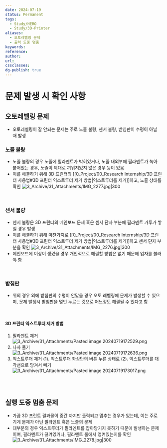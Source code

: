 ```yaml
---
date: 2024-07-19
status: Permanent
tags:
  - Study/HERO
  - Study/3D-Printer
aliases:
  - 오토레벨링 문제
  - 출력 도중 멈춤
keywords: 
reference: 
author: 
url: 
cssclasses: 
dg-publish: true
---
```

# 문제 발생 시 확인 사항

## 오토레벨링 문제
- 오토레벨링이 잘 안되는 문제는 주로 노즐 불량, 센서 불량, 받침판이 수평이 아닐 때 발생

### 노즐 불량

- 노즐 불량의 경우 노즐에 필라멘트가 박혀있거나, 노즐 내외부에 필라멘트가 녹아 붙어있는 경우, 노즐이 제대로 끼워져있지 않은 경우 등이 있음
- 이를 해결하기 위해 3D 프린터의 [[0_Project/00_Research Internship/3D 프린터 사용법#3D 프린터 익스트루더 제거 방법\|익스트루더를 제거]]하고, 노즐 상태를 확인
  ![3_Archive/31_Attachments/IMG_2277.jpg|300](/img/user/3_Archive/31_Attachments/IMG_2277.jpg)

<br/>

### 센서 불량

- 센서 불량은 3D 프린터의 메인보드 문제 혹은 센서 단자 부분에 필라멘트 가루가 쌓일 경우 발생
- 이를 해결하기 위해 마찬가지로 [[0_Project/00_Research Internship/3D 프린터 사용법#3D 프린터 익스트루더 제거 방법\|익스트루더를 제거]]하고 센서 단자 부분을 확인 
  ![3_Archive/31_Attachments/IMG_2276.jpg|300](/img/user/3_Archive/31_Attachments/IMG_2276.jpg)
- 메인보드에 이상이 생겼을 경우 개인적으로 해결할 방법은 없기 때문에 업자를 불러야 함

<br/>

### 받침판

- 위의 경우 외에 받침판의 수평이 안맞을 경우 오토 레벨링에 문제가 발생할 수 있으며, 문제 발생시 받침판을 몇번 누르는 것으로 어느정도 해결될 수 있다고 함

<br/>

#### 3D 프린터 익스트루더 제거 방법

1. 필라멘트 제거
   ![3_Archive/31_Attachments/Pasted image 20240719172529.png](/img/user/3_Archive/31_Attachments/Pasted%20image%2020240719172529.png)
2. 나사 풀기
   ![3_Archive/31_Attachments/Pasted image 20240719172636.png](/img/user/3_Archive/31_Attachments/Pasted%20image%2020240719172636.png)
3. 익스트루더 제거
   (1). 익스트루더 좌상단의 버튼 누른 상태로
   (2). 익스트루더를 대각선으로 당겨서 빼기
   ![3_Archive/31_Attachments/Pasted image 20240719173017.png](/img/user/3_Archive/31_Attachments/Pasted%20image%2020240719173017.png)

<br/><br/>

## 실행 도중 멈춤 문제

- 가끔 3D 프린트 결과물이 중간 까지만 출력되고 멈추는 경우가 있는데, 이는 주로 기계 문제가 아닌 필라멘트 혹은 노즐의 문제
- 대부분의 경우 익스트루더가 필라멘트를 잡아당기지 못하기 때문에 발생하는 문제이며, 필라멘트가 끊겨있거나, 필라멘트 롤에서 엉켜있는지를 확인
  ![3_Archive/31_Attachments/IMG_2278.jpg|300](/img/user/3_Archive/31_Attachments/IMG_2278.jpg)
